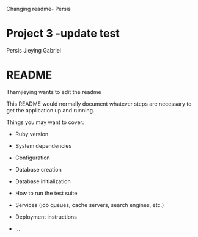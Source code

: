 Changing readme- Persis

# Project 3 -update test
Persis Jieying Gabriel
# README


Thamjieying wants to edit the readme


This README would normally document whatever steps are necessary to get the
application up and running.

Things you may want to cover:

* Ruby version

* System dependencies

* Configuration

* Database creation

* Database initialization

* How to run the test suite

* Services (job queues, cache servers, search engines, etc.)

* Deployment instructions

* ...
